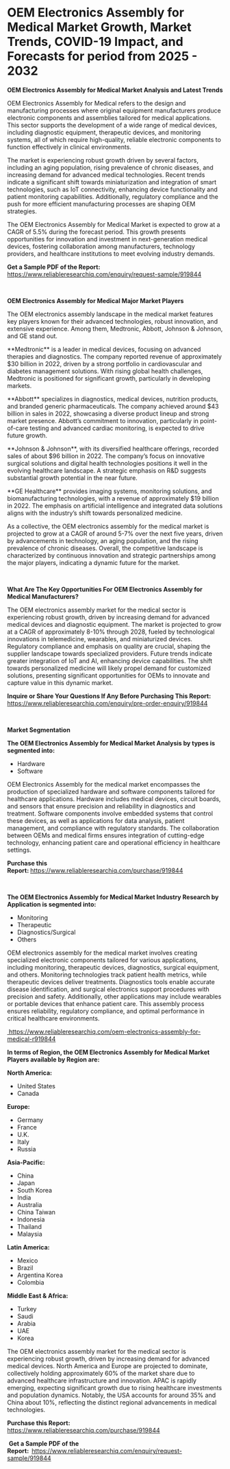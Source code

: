 <p><h1>OEM Electronics Assembly for Medical Market Growth, Market Trends, COVID-19 Impact, and Forecasts for period from 2025 - 2032</h1></p><p><strong>OEM Electronics Assembly for Medical Market Analysis and Latest Trends</strong></p>
<p><p>OEM Electronics Assembly for Medical refers to the design and manufacturing processes where original equipment manufacturers produce electronic components and assemblies tailored for medical applications. This sector supports the development of a wide range of medical devices, including diagnostic equipment, therapeutic devices, and monitoring systems, all of which require high-quality, reliable electronic components to function effectively in clinical environments.</p><p>The market is experiencing robust growth driven by several factors, including an aging population, rising prevalence of chronic diseases, and increasing demand for advanced medical technologies. Recent trends indicate a significant shift towards miniaturization and integration of smart technologies, such as IoT connectivity, enhancing device functionality and patient monitoring capabilities. Additionally, regulatory compliance and the push for more efficient manufacturing processes are shaping OEM strategies.</p><p>The OEM Electronics Assembly for Medical Market is expected to grow at a CAGR of 5.5% during the forecast period. This growth presents opportunities for innovation and investment in next-generation medical devices, fostering collaboration among manufacturers, technology providers, and healthcare institutions to meet evolving industry demands.</p></p>
<p><strong>Get a Sample PDF of the Report:&nbsp;</strong> <a href="https://www.reliableresearchiq.com/enquiry/request-sample/919844?utm_campaign=2773&utm_medium=2&utm_source=Github&utm_content=ia&utm_term=18042025&utm_id=oem-electronics-assembly-for-medical">https://www.reliableresearchiq.com/enquiry/request-sample/919844</a></p>
<p>&nbsp;</p>
<p><strong>OEM Electronics Assembly for Medical Major Market Players</strong></p>
<p><p>The OEM electronics assembly landscape in the medical market features key players known for their advanced technologies, robust innovation, and extensive experience. Among them, Medtronic, Abbott, Johnson & Johnson, and GE stand out.</p><p>**Medtronic** is a leader in medical devices, focusing on advanced therapies and diagnostics. The company reported revenue of approximately $30 billion in 2022, driven by a strong portfolio in cardiovascular and diabetes management solutions. With rising global health challenges, Medtronic is positioned for significant growth, particularly in developing markets.</p><p>**Abbott** specializes in diagnostics, medical devices, nutrition products, and branded generic pharmaceuticals. The company achieved around $43 billion in sales in 2022, showcasing a diverse product lineup and strong market presence. Abbott’s commitment to innovation, particularly in point-of-care testing and advanced cardiac monitoring, is expected to drive future growth.</p><p>**Johnson & Johnson**, with its diversified healthcare offerings, recorded sales of about $96 billion in 2022. The company’s focus on innovative surgical solutions and digital health technologies positions it well in the evolving healthcare landscape. A strategic emphasis on R&D suggests substantial growth potential in the near future.</p><p>**GE Healthcare** provides imaging systems, monitoring solutions, and biomanufacturing technologies, with a revenue of approximately $19 billion in 2022. The emphasis on artificial intelligence and integrated data solutions aligns with the industry’s shift towards personalized medicine.</p><p>As a collective, the OEM electronics assembly for the medical market is projected to grow at a CAGR of around 5-7% over the next five years, driven by advancements in technology, an aging population, and the rising prevalence of chronic diseases. Overall, the competitive landscape is characterized by continuous innovation and strategic partnerships among the major players, indicating a dynamic future for the market.</p></p>
<p>&nbsp;</p>
<p><strong>What Are The Key Opportunities For OEM Electronics Assembly for Medical Manufacturers?</strong></p>
<p><p>The OEM electronics assembly market for the medical sector is experiencing robust growth, driven by increasing demand for advanced medical devices and diagnostic equipment. The market is projected to grow at a CAGR of approximately 8-10% through 2028, fueled by technological innovations in telemedicine, wearables, and miniaturized devices. Regulatory compliance and emphasis on quality are crucial, shaping the supplier landscape towards specialized providers. Future trends indicate greater integration of IoT and AI, enhancing device capabilities. The shift towards personalized medicine will likely propel demand for customized solutions, presenting significant opportunities for OEMs to innovate and capture value in this dynamic market.</p></p>
<p><strong>Inquire or Share Your Questions If Any Before Purchasing This Report:</strong> <a href="https://www.reliableresearchiq.com/enquiry/pre-order-enquiry/919844?utm_campaign=2773&utm_medium=2&utm_source=Github&utm_content=ia&utm_term=18042025&utm_id=oem-electronics-assembly-for-medical">https://www.reliableresearchiq.com/enquiry/pre-order-enquiry/919844</a></p>
<p>&nbsp;</p>
<p><strong>Market Segmentation</strong></p>
<p><strong>The OEM Electronics Assembly for Medical Market Analysis by types is segmented into:</strong></p>
<p><ul><li>Hardware</li><li>Software</li></ul></p>
<p><p>OEM Electronics Assembly for the medical market encompasses the production of specialized hardware and software components tailored for healthcare applications. Hardware includes medical devices, circuit boards, and sensors that ensure precision and reliability in diagnostics and treatment. Software components involve embedded systems that control these devices, as well as applications for data analysis, patient management, and compliance with regulatory standards. The collaboration between OEMs and medical firms ensures integration of cutting-edge technology, enhancing patient care and operational efficiency in healthcare settings.</p></p>
<p><strong>Purchase this Report:&nbsp;</strong><a href="https://www.reliableresearchiq.com/purchase/919844?utm_campaign=2773&utm_medium=2&utm_source=Github&utm_content=ia&utm_term=18042025&utm_id=oem-electronics-assembly-for-medical">https://www.reliableresearchiq.com/purchase/919844</a></p>
<p>&nbsp;</p>
<p><strong>The OEM Electronics Assembly for Medical Market Industry Research by Application is segmented into:</strong></p>
<p><ul><li>Monitoring</li><li>Therapeutic</li><li>Diagnostics/Surgical</li><li>Others</li></ul></p>
<p><p>OEM electronics assembly for the medical market involves creating specialized electronic components tailored for various applications, including monitoring, therapeutic devices, diagnostics, surgical equipment, and others. Monitoring technologies track patient health metrics, while therapeutic devices deliver treatments. Diagnostics tools enable accurate disease identification, and surgical electronics support procedures with precision and safety. Additionally, other applications may include wearables or portable devices that enhance patient care. This assembly process ensures reliability, regulatory compliance, and optimal performance in critical healthcare environments.</p></p>
<p><a href="https://www.reliableresearchiq.com/oem-electronics-assembly-for-medical-r919844?utm_campaign=2773&utm_medium=2&utm_source=Github&utm_content=ia&utm_term=18042025&utm_id=oem-electronics-assembly-for-medical">&nbsp;https://www.reliableresearchiq.com/oem-electronics-assembly-for-medical-r919844</a></p>
<p><strong>In terms of Region, the OEM Electronics Assembly for Medical Market Players available by Region are:</strong></p>
<p>
    <p> <strong> North America: </strong>
        <ul>
            <li>United States</li>
            <li>Canada</li>
        </ul>
        </p> 
    <p> <strong> Europe: </strong>
        <ul>
            <li>Germany</li>
            <li>France</li>
            <li>U.K.</li>
            <li>Italy</li>
            <li>Russia</li>
        </ul>
        </p> 
    <p> <strong> Asia-Pacific: </strong>
        <ul>
            <li>China</li>
            <li>Japan</li>
            <li>South Korea</li>
            <li>India</li>
            <li>Australia</li>
            <li>China Taiwan</li>
            <li>Indonesia</li>
            <li>Thailand</li>
            <li>Malaysia</li>
        </ul>
        </p> 
    <p> <strong> Latin America: </strong>
        <ul>
            <li>Mexico</li>
            <li>Brazil</li>
            <li>Argentina Korea</li>
            <li>Colombia</li>
        </ul>
        </p> 
    <p> <strong> Middle East & Africa: </strong>
        <ul>
            <li>Turkey</li>
            <li>Saudi</li>
            <li>Arabia</li>
            <li>UAE</li>
            <li>Korea</li>
        </ul>
    </p>
    </p>
<p><p>The OEM electronics assembly market for the medical sector is experiencing robust growth, driven by increasing demand for advanced medical devices. North America and Europe are projected to dominate, collectively holding approximately 60% of the market share due to advanced healthcare infrastructure and innovation. APAC is rapidly emerging, expecting significant growth due to rising healthcare investments and population dynamics. Notably, the USA accounts for around 35% and China about 10%, reflecting the distinct regional advancements in medical technologies.</p></p>
<p><strong>Purchase this Report: </strong><a href="https://www.reliableresearchiq.com/purchase/919844?utm_campaign=2773&utm_medium=2&utm_source=Github&utm_content=ia&utm_term=18042025&utm_id=oem-electronics-assembly-for-medical">https://www.reliableresearchiq.com/purchase/919844</a></p>
<p>&nbsp;<strong>Get a Sample PDF of the Report:&nbsp;&nbsp;</strong><a href="https://www.reliableresearchiq.com/enquiry/request-sample/919844?utm_campaign=2773&utm_medium=2&utm_source=Github&utm_content=ia&utm_term=18042025&utm_id=oem-electronics-assembly-for-medical">https://www.reliableresearchiq.com/enquiry/request-sample/919844</a></p>
<p><strong></strong></p>
<p><p></p><p></p><p></p></p>